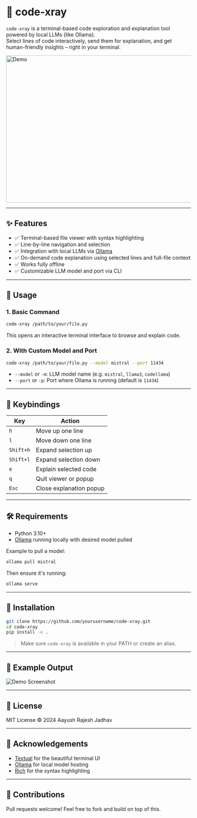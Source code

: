 # 🧠 code-xray

`code-xray` is a terminal-based code exploration and explanation tool powered by local LLMs (like Ollama).  
Select lines of code interactively, send them for explanation, and get human-friendly insights – right in your terminal.

<img src="assets/detail.gif" alt="Demo" width="600" height="400" />

---

## ✨ Features

- ✅ Terminal-based file viewer with syntax highlighting
- ✅ Line-by-line navigation and selection
- ✅ Integration with local LLMs via [Ollama](https://ollama.com)
- ✅ On-demand code explanation using selected lines and full-file context
- ✅ Works fully offline
- ✅ Customizable LLM model and port via CLI

---

## 🚀 Usage

### 1. Basic Command

```bash
code-xray /path/to/your/file.py
```

This opens an interactive terminal interface to browse and explain code.

### 2. With Custom Model and Port

```bash
code-xray /path/to/your/file.py --model mistral --port 11434
```

- `--model` or `-m`: LLM model name (e.g. `mistral`, `llama3`, `codellama`)
- `--port` or `-p`: Port where Ollama is running (default is `11434`)

---

## 🧭 Keybindings

| Key       | Action                  |
| --------- | ----------------------- |
| `h`       | Move up one line        |
| `l`       | Move down one line      |
| `Shift+h` | Expand selection up     |
| `Shift+l` | Expand selection down   |
| `e`       | Explain selected code   |
| `q`       | Quit viewer or popup    |
| `Esc`     | Close explanation popup |

---

## 🛠 Requirements

- Python 3.10+
- [Ollama](https://ollama.com) running locally with desired model pulled

Example to pull a model:

```bash
ollama pull mistral
```

Then ensure it's running:

```bash
ollama serve
```

---

## 🧩 Installation

```bash
git clone https://github.com/yourusername/code-xray.git
cd code-xray
pip install -e .
```

> Make sure `code-xray` is available in your PATH or create an alias.

---

## 🤖 Example Output

![Demo Screenshot](assets/demo.png)

---

## 📄 License

MIT License © 2024 Aayush Rajesh Jadhav

---

## 🙌 Acknowledgements

- [Textual](https://github.com/Textualize/textual) for the beautiful terminal UI
- [Ollama](https://ollama.com) for local model hosting
- [Rich](https://github.com/Textualize/rich) for the syntax highlighting

---

## 🔗 Contributions

Pull requests welcome! Feel free to fork and build on top of this.
